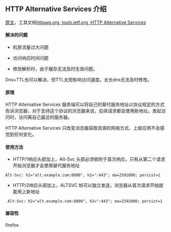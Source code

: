 ## HTTP Alternative Services 介绍

[原文](https://imququ.com/post/http-alt-svc.html)，工具文档[httpwg.org](http://httpwg.org/specs/),[ tools.ietf.org ](https://tools.ietf.org/),[HTTP Alternative Services](http://httpwg.org/specs/rfc7838.html)


#### 解决的问题

- 机房流量过大问题

- 访问响应时间问题

- 修改解析时，由于缓存无法及时生效问题。


Dns+TTL也可以解决，但TTL太短影响访问速度。太长dns无法及时修改。


#### 原理

HTTP Alternative Services 服务端可以将自己的替代服务地址以协议规定的方式告诉浏览器，对于支持这个协议的浏览器来说，后续请求都会使用新地址。发起访问时，访问离自己最近的服务器。

HTTP Alternative Services 只改变浏览器获取资源的网络方式，上层应用不会感觉到任何变化。


#### 使用方法


- HTTP/1响应头部加上，Alt-Svc 头部必须依附于首次响应，只有从第二个请求开始浏览器才会使用替代服务地址

`Alt-Svc: h2="alt.example.com:8000", h2=":443"; ma=2592000; persist=1`

- HTTP/2响应头部加上，ALTSVC 帧可以独立发送，浏览器从首次请求开始就能用上新地址

` Alt-Svc: h2="alt.example.com:8000", h2=":443"; ma=2592000; persist=1`



#### 兼容性

firefox


